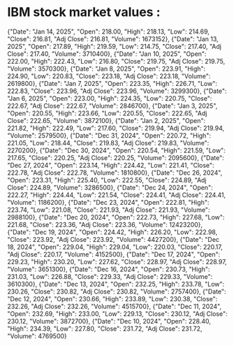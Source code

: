 # IBM stock market values : 

  {"Date": "Jan 14, 2025", "Open": 218.00, "High": 218.13, "Low": 214.69, "Close": 216.81, "Adj Close": 216.81, "Volume": 1673152},
  {"Date": "Jan 13, 2025", "Open": 217.89, "High": 219.59, "Low": 214.75, "Close": 217.40, "Adj Close": 217.40, "Volume": 3710400},
  {"Date": "Jan 10, 2025", "Open": 222.00, "High": 222.43, "Low": 216.80, "Close": 219.75, "Adj Close": 219.75, "Volume": 3570300},
  {"Date": "Jan 8, 2025", "Open": 223.91, "High": 224.90, "Low": 220.83, "Close": 223.18, "Adj Close": 223.18, "Volume": 2619800},
  {"Date": "Jan 7, 2025", "Open": 223.35, "High": 226.71, "Low": 222.83, "Close": 223.96, "Adj Close": 223.96, "Volume": 3299300},
  {"Date": "Jan 6, 2025", "Open": 223.00, "High": 224.35, "Low": 220.75, "Close": 222.67, "Adj Close": 222.67, "Volume": 2846700},
  {"Date": "Jan 3, 2025", "Open": 220.55, "High": 223.66, "Low": 220.55, "Close": 222.65, "Adj Close": 222.65, "Volume": 3872100},
  {"Date": "Jan 2, 2025", "Open": 221.82, "High": 222.49, "Low": 217.60, "Close": 219.94, "Adj Close": 219.94, "Volume": 2579500},
  {"Date": "Dec 31, 2024", "Open": 220.72, "High": 221.05, "Low": 218.44, "Close": 219.83, "Adj Close": 219.83, "Volume": 2270200},
  {"Date": "Dec 30, 2024", "Open": 220.54, "High": 221.59, "Low": 217.65, "Close": 220.25, "Adj Close": 220.25, "Volume": 2095600},
  {"Date": "Dec 27, 2024", "Open": 223.14, "High": 224.42, "Low": 221.41, "Close": 222.78, "Adj Close": 222.78, "Volume": 1810800},
  {"Date": "Dec 26, 2024", "Open": 223.31, "High": 225.40, "Low": 222.55, "Close": 224.89, "Adj Close": 224.89, "Volume": 3286500},
  {"Date": "Dec 24, 2024", "Open": 222.27, "High": 224.44, "Low": 221.54, "Close": 224.41, "Adj Close": 224.41, "Volume": 1186200},
  {"Date": "Dec 23, 2024", "Open": 222.81, "High": 223.74, "Low": 221.08, "Close": 221.93, "Adj Close": 221.93, "Volume": 2988100},
  {"Date": "Dec 20, 2024", "Open": 222.73, "High": 227.68, "Low": 221.68, "Close": 223.36, "Adj Close": 223.36, "Volume": 12423200},
  {"Date": "Dec 19, 2024", "Open": 224.42, "High": 226.20, "Low": 222.98, "Close": 223.92, "Adj Close": 223.92, "Volume": 4427200},
  {"Date": "Dec 18, 2024", "Open": 229.04, "High": 229.04, "Low": 220.03, "Close": 220.17, "Adj Close": 220.17, "Volume": 4152500},
  {"Date": "Dec 17, 2024", "Open": 229.23, "High": 230.20, "Low": 227.62, "Close": 228.97, "Adj Close": 228.97, "Volume": 3651300},
  {"Date": "Dec 16, 2024", "Open": 230.73, "High": 231.03, "Low": 226.88, "Close": 229.33, "Adj Close": 229.33, "Volume": 3610300},
  {"Date": "Dec 13, 2024", "Open": 232.25, "High": 233.78, "Low": 230.26, "Close": 230.82, "Adj Close": 230.82, "Volume": 2757400},
  {"Date": "Dec 12, 2024", "Open": 230.66, "High": 233.89, "Low": 230.38, "Close": 232.26, "Adj Close": 232.26, "Volume": 4515700},
  {"Date": "Dec 11, 2024", "Open": 232.69, "High": 233.00, "Low": 229.13, "Close": 230.12, "Adj Close": 230.12, "Volume": 3872700},
  {"Date": "Dec 10, 2024", "Open": 228.40, "High": 234.39, "Low": 227.80, "Close": 231.72, "Adj Close": 231.72, "Volume": 4769500}
